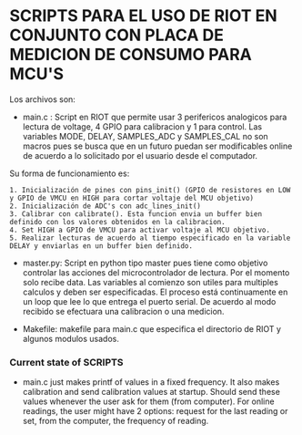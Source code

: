 # SCRIPTS PARA EL USO DE RIOT EN CONJUNTO CON PLACA DE MEDICION DE CONSUMO PARA MCU'S

Los archivos son:
  - main.c : Script en RIOT que permite usar 3 perifericos analogicos para
  lectura de voltage, 4 GPIO para calibracion y 1 para control.
  Las variables MODE, DELAY, SAMPLES_ADC y SAMPLES_CAL no son macros
  pues se busca que en un futuro puedan ser modificables online de acuerdo
  a lo solicitado por el usuario desde el computador.

  Su forma de funcionamiento es:

    1. Inicialización de pines con pins_init() (GPIO de resistores en LOW y GPIO de VMCU en HIGH para cortar voltaje del MCU objetivo)
    2. Inicialización de ADC's con adc_lines_init()
    3. Calibrar con calibrate(). Esta funcion envia un buffer bien definido con los valores obtenidos en la calibracion.
    4. Set HIGH a GPIO de VMCU para activar voltaje al MCU objetivo.
    5. Realizar lecturas de acuerdo al tiempo especificado en la variable DELAY y enviarlas en un buffer bien definido.


  - master.py: Script en python tipo master pues tiene como objetivo controlar las
    acciones del microcontrolador de lectura. Por el momento solo recibe data.
    Las variables al comienzo son utiles para multiples calculos y deben ser
    especificadas.
    El proceso está continuamente en un loop que lee lo que entrega el puerto serial.
    De acuerdo al modo recibido se efectuara una calibracion o una medicion.

  - Makefile: makefile para main.c que especifica el directorio de RIOT y algunos modulos
    usados.

### Current state of SCRIPTS
- main.c just makes printf of values in a fixed frequency. It also makes calibration and send calibration values at startup. Should send these values whenever the user ask for them (from computer). For online readings, the user might have 2 options: request for the last reading or set, from the computer, the frequency of reading.
